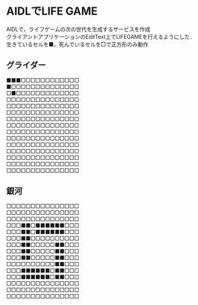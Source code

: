 # AIDLでLIFE GAME

AIDLで，ライフゲームの次の世代を生成するサービスを作成  
クライアントアプリケーションのEditText上でLIFEGAMEを行えるようにした．  
生きているセルを■，死んでいるセルを□で正方形のみ動作  

## グライダー
■■■□□□□□□□□□□□□  
■□□□□□□□□□□□□□□  
□■□□□□□□□□□□□□□  
□□□□□□□□□□□□□□□  
□□□□□□□□□□□□□□□  
□□□□□□□□□□□□□□□  
□□□□□□□□□□□□□□□  
□□□□□□□□□□□□□□□  
□□□□□□□□□□□□□□□  
□□□□□□□□□□□□□□□  
□□□□□□□□□□□□□□□  
□□□□□□□□□□□□□□□  
□□□□□□□□□□□□□□□  
□□□□□□□□□□□□□□□  
□□□□□□□□□□□□□□□  

## 銀河
□□□□□□□□□□□□□□□  
□□□□□□□□□□□□□□□  
□□□□□□□□□□□□□□□  
□□□■■□■■■■■■□□□  
□□□■■□■■■■■■□□□  
□□□■■□□□□□□□□□□  
□□□■■□□□□□■■□□□  
□□□■■□□□□□■■□□□  
□□□■■□□□□□■■□□□  
□□□□□□□□□□■■□□□  
□□□■■■■■■□■■□□□  
□□□■■■■■■□■■□□□  
□□□□□□□□□□□□□□□  
□□□□□□□□□□□□□□□  
□□□□□□□□□□□□□□□  
